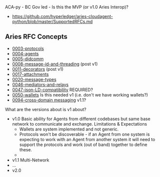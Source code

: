 
ACA-py - BC Gov led - Is this the MVP (or v1.0 Aries Interop)?

* https://github.com/hyperledger/aries-cloudagent-python/blob/master/SupportedRFCs.md

## Aries RFC Concepts

- [0003-protocols](https://github.com/hyperledger/aries-rfcs/tree/master/concepts/0003-protocols) 
- [0004-agents](https://github.com/hyperledger/aries-rfcs/tree/master/concepts/0004-agents)
- [0005-didcomm](https://github.com/hyperledger/aries-rfcs/tree/master/concepts/0005-didcomm)
- [0008-message-id-and-threading](https://github.com/hyperledger/aries-rfcs/tree/master/concepts/0008-message-id-and-threading) (post v1)
- [0011-decorators](https://github.com/hyperledger/aries-rfcs/tree/master/concepts/0011-decorators) (post v1)
- [0017-attachments](https://github.com/hyperledger/aries-rfcs/tree/master/concepts/0017-attachments)
- [0020-message-types](https://github.com/hyperledger/aries-rfcs/tree/master/concepts/0020-message-types)
- [0046-mediators-and-relays](https://github.com/hyperledger/aries-rfcs/tree/master/concepts/0046-mediators-and-relays)
- [0047-json-LD-compatibility](https://github.com/hyperledger/aries-rfcs/tree/master/concepts/0047-json-ld-compatibility) REQUIRED?
- [0050-wallets](https://github.com/hyperledger/aries-rfcs/tree/master/concepts/0050-wallets) Is this needed v1 (i.e. don't we have working wallets?)
- [0094-cross-domain messaging](https://github.com/hyperledger/aries-rfcs/tree/master/concepts/0094-cross-domain-messaging) v1.1?


What are the versions about is v1 about?
* v1.0 Basic ability for Agents from different codebases but same base network to communicate and exchange. Limitations & Expectations
    * Wallets are system implemented and not generic.
    * Protocols won't be discoverable - if an Agent from one system is expecting to work with an Agent from another system it will need to support the protocols and work (out of band) together to define these.
    * 
* v1.1 Multi-Network 
* ...
* v2.0 
